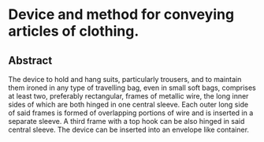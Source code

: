 # Device and method for conveying articles of clothing.

## Abstract
The device to hold and hang suits, particularly trousers, and to maintain them ironed in any type of travelling bag, even in small soft bags, comprises at least two, preferably rectangular, frames of metallic wire, the long inner sides of which are both hinged in one central sleeve. Each outer long side of said frames is formed of overlapping portions of wire and is inserted in a separate sleeve. A third frame with a top hook can be also hinged in said central sleeve. The device can be inserted into an envelope like container.